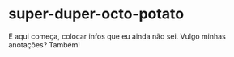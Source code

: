# super-duper-octo-potato

E aqui começa, colocar infos que eu ainda não sei.
Vulgo minhas anotações?
Também!
